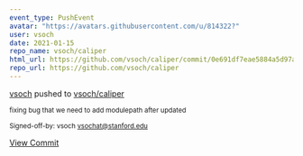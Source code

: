 ```yaml
---
event_type: PushEvent
avatar: "https://avatars.githubusercontent.com/u/814322?"
user: vsoch
date: 2021-01-15
repo_name: vsoch/caliper
html_url: https://github.com/vsoch/caliper/commit/0e691df7eae5884a5d97acb43d0dff5a397b6056
repo_url: https://github.com/vsoch/caliper
---
```


<a href='https://github.com/vsoch' target='_blank'>vsoch</a> pushed to <a href='https://github.com/vsoch/caliper' target='_blank'>vsoch/caliper</a>

<small>fixing bug that we need to add modulepath after updated

Signed-off-by: vsoch <vsochat@stanford.edu></small>

<a href='https://github.com/vsoch/caliper/commit/0e691df7eae5884a5d97acb43d0dff5a397b6056' target='_blank'>View Commit</a>